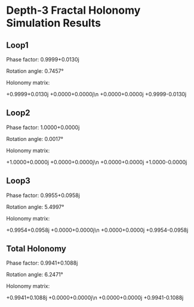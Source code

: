 # Depth‑3 Fractal Holonomy Simulation Results

## Loop1

Phase factor: 0.9999+0.0130j

Rotation angle: 0.7457°

Holonomy matrix:

  +0.9999+0.0130j  +0.0000+0.0000j\n  +0.0000+0.0000j  +0.9999-0.0130j


## Loop2

Phase factor: 1.0000+0.0000j

Rotation angle: 0.0017°

Holonomy matrix:

  +1.0000+0.0000j  +0.0000+0.0000j\n  +0.0000+0.0000j  +1.0000-0.0000j


## Loop3

Phase factor: 0.9955+0.0958j

Rotation angle: 5.4997°

Holonomy matrix:

  +0.9954+0.0958j  +0.0000+0.0000j\n  +0.0000+0.0000j  +0.9954-0.0958j


## Total Holonomy

Phase factor: 0.9941+0.1088j

Rotation angle: 6.2471°

Holonomy matrix:

  +0.9941+0.1088j  +0.0000+0.0000j\n  +0.0000+0.0000j  +0.9941-0.1088j

